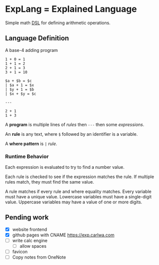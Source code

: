 # ExpLang = Explained Language

Simple math [DSL](https://en.wikipedia.org/wiki/Domain-specific_language) for defining arithmetic operations.

## Language Definition

A base-4 adding program

    1 + 0 = 1
    1 + 1 = 2
    2 + 1 = 3
    3 + 1 = 10

    $a + $b = $c
    | $a + 1 = $x
    | $y + 1 = $b
    | $x + $y = $c

    ---

    2 + 1
    1 + 3

A **program** is multiple lines of *rules* then `---` then some *expressions*.

An **rule** is any text, where `$` followed by an identifier is a variable.

A **where pattern** is `|` *rule*.

### Runtime Behavior

Each expression is evaluated to try to find a number value.

Each rule is checked to see if the expression matches the rule. If multiple rules match, they must find the same value.

A rule matches if every rule and where equality matches. Every variable must have a unique value. Lowercase variables must have a single-digit value. Uppercase variables may have a value of one or more digits.

## Pending work

- [x] website frontend
- [x] github pages with CNAME https://exp.carlwa.com
- [ ] write calc engine
  - [ ] allow spaces
- [ ] favicon
- [ ] Copy notes from OneNote
